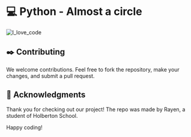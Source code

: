 # :computer: Python - Almost a circle

![I_love_code](https://github.com/Rayen-JN/holbertonschool-higher_level_programming/assets/135613265/dbd6ab27-1fbf-49d8-b65f-42a67297e583)


## :black_nib: Contributing

We welcome contributions. Feel free to fork the repository, make your changes, and submit a pull request.

## :full_moon_with_face: Acknowledgments

Thank you for checking out our project!
The repo was made by Rayen, a student of Holberton School.

Happy coding!
